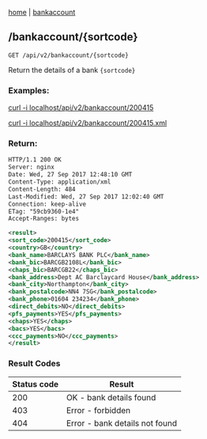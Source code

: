 [home](/home) | [bankaccount](/docs/api/v2/bankaccount)

## /bankaccount/{sortcode}

`GET /api/v2/bankaccount/{sortcode}`

Return the details of a bank `{sortcode}`

### Examples: 

[curl -i localhost/api/v2/bankaccount/200415](/api/v2/bankaccount/200415)

[curl -i localhost/api/v2/bankaccount/200415.xml](/api/v2/bankaccount/200415.xml)

### Return:
```xml
HTTP/1.1 200 OK
Server: nginx
Date: Wed, 27 Sep 2017 12:48:10 GMT
Content-Type: application/xml
Content-Length: 484
Last-Modified: Wed, 27 Sep 2017 12:02:40 GMT
Connection: keep-alive
ETag: "59cb9360-1e4"
Accept-Ranges: bytes

<result>
<sort_code>200415</sort_code>
<country>GB</country>
<bank_name>BARCLAYS BANK PLC</bank_name>
<bank_bic>BARCGB2108L</bank_bic>
<chaps_bic>BARCGB22</chaps_bic>
<bank_address>Dept AC Barclaycard House</bank_address>
<bank_city>Northampton</bank_city>
<bank_postalcode>NN4 7SG</bank_postalcode>
<bank_phone>01604 234234</bank_phone>
<direct_debits>NO</direct_debits>
<pfs_payments>YES</pfs_payments>
<chaps>YES</chaps>
<bacs>YES</bacs>
<ccc_payments>NO</ccc_payments>
</result>
```

### Result Codes
Status code|Result
---|---
200|OK - bank details found
403|Error - forbidden
404|Error - bank details not found
